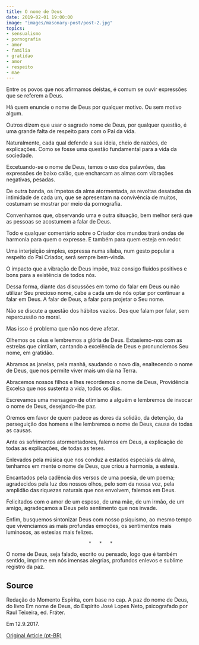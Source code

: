 ```yaml
---
title: O nome de Deus
date: 2019-02-01 19:00:00
image: "images/masonary-post/post-2.jpg"
topics: 
- sensualismo
- pornografia
- amor
- familia
- gratidao
- amor
- respeito
- mae
---
```


Entre os povos que nos afirmamos deístas, é comum se ouvir expressões que se
referem a Deus.

Há quem enuncie o nome de Deus por qualquer motivo. Ou sem motivo algum.

Outros dizem que usar o sagrado nome de Deus, por qualquer questão, é uma
grande falta de respeito para com o Pai da vida.

Naturalmente, cada qual defende a sua ideia, cheio de razões, de explicações.
Como se fosse uma questão fundamental para a vida da sociedade.

Excetuando-se o nome de Deus, temos o uso dos palavrões, das expressões de
baixo calão, que encharcam as almas com vibrações negativas, pesadas.

De outra banda, os ímpetos da alma atormentada, as revoltas desatadas da
intimidade de cada um, que se apresentam na convivência de muitos, costumam se
mostrar por meio da 
pornografia.

Convenhamos que, observando uma e outra situação, bem melhor será que as
pessoas se acostumem a falar de Deus.

Todo e qualquer comentário sobre o Criador dos mundos trará ondas de harmonia
para quem o expresse. E também para quem esteja em redor.

Uma interjeição simples, expressa numa sílaba, num gesto popular a respeito do
Pai Criador, será sempre bem-vinda.

O impacto que a vibração de Deus impõe, traz consigo fluidos positivos e bons
para a existência de todos nós.

Dessa forma, diante das discussões em torno do falar em Deus ou não utilizar
Seu precioso nome, cabe a cada um de nós optar por continuar a falar em Deus. A
falar de Deus, a falar para projetar o Seu nome.

Não se discute a questão dos hábitos vazios. Dos que falam por falar, sem
repercussão no moral.

Mas isso é problema que não nos deve afetar.

Olhemos os céus e lembremos a glória de Deus. Extasiemo-nos com as estrelas que
cintilam, cantando a excelência de Deus e pronunciemos Seu nome, em gratidão.

Abramos as janelas, pela manhã, saudando o novo dia, enaltecendo o nome de
Deus, que nos permite viver mais um dia na Terra.

Abracemos nossos filhos e lhes recordemos o nome de Deus, Providência Excelsa
que nos sustenta a vida, todos os dias.

Escrevamos uma mensagem de otimismo a alguém e lembremos de invocar o nome de
Deus, desejando-lhe paz.

Oremos em favor de quem padece as dores da solidão, da detenção, da perseguição
dos homens e lhe lembremos o nome de Deus, causa de todas as causas.

Ante os sofrimentos atormentadores, falemos em Deus, a explicação de todas as
explicações, de todas as teses.

Enlevados pela música que nos conduz a estados especiais da alma, tenhamos em
mente o nome de Deus, que criou a harmonia, a estesia.

Encantados pela cadência dos versos de uma poesia, de um poema; agradecidos
pela luz dos nossos olhos, pelo som da nossa voz, pela amplidão das riquezas
naturais que nos envolvem, falemos em Deus.

Felicitados com o amor de um esposo, de uma mãe, de um irmão, de um amigo,
agradeçamos a Deus pelo sentimento que nos invade.

Enfim, busquemos sintonizar Deus com nosso psiquismo, ao mesmo tempo que
vivenciamos as mais profundas emoções, os sentimentos mais luminosos, as
estesias mais felizes.

                                   *   *   *

O nome de Deus, seja falado, escrito ou pensado, logo que é também sentido,
imprime em nós imensas alegrias, profundos enlevos e sublime registro da paz.

## Source
Redação do Momento Espírita, com base no cap.
A paz do nome de Deus, do livro Em nome de Deus, do
Espírito José Lopes Neto, psicografado por Raul Teixeira,
ed. Fráter.

Em 12.9.2017.

[Original Article (pt-BR)](http://momento.com.br/pt/ler_texto.php?id=5210)
